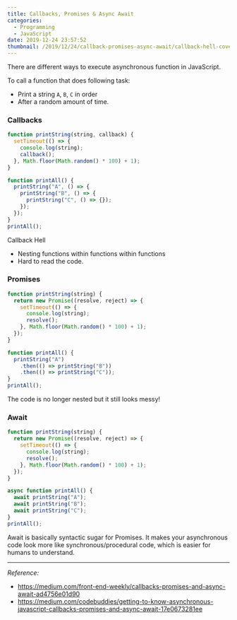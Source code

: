 ```yaml
---
title: Callbacks, Promises & Async Await
categories:
  - Programming
  - JavaScript
date: 2019-12-24 23:57:52
thumbnail: /2019/12/24/callback-promises-async-await/callback-hell-cover.png
---
```


There are different ways to execute asynchronous function in JavaScript.

<!-- more -->

To call a function that does following task:

- Print a string `A`, `B`, `C` in order
- After a random amount of time.

### Callbacks

```javascript
function printString(string, callback) {
  setTimeout(() => {
    console.log(string);
    callback();
  }, Math.floor(Math.random() * 100) + 1);
}

function printAll() {
  printString("A", () => {
    printString("B", () => {
      printString("C", () => {});
    });
  });
}
printAll();
```

Callback Hell

- Nesting functions within functions within functions
- Hard to read the code.

### Promises

```javascript
function printString(string) {
  return new Promise((resolve, reject) => {
    setTimeout(() => {
      console.log(string);
      resolve();
    }, Math.floor(Math.random() * 100) + 1);
  });
}

function printAll() {
  printString("A")
    .then(() => printString("B"))
    .then(() => printString("C"));
}
printAll();
```

The code is no longer nested but it still looks messy!

### Await

```javascript
function printString(string) {
  return new Promise((resolve, reject) => {
    setTimeout(() => {
      console.log(string);
      resolve();
    }, Math.floor(Math.random() * 100) + 1);
  });
}

async function printAll() {
  await printString("A");
  await printString("B");
  await printString("C");
}
printAll();
```

Await is basically syntactic sugar for Promises. It makes your asynchronous code look more like synchronous/procedural code, which is easier for humans to understand.

---

_Reference:_

- https://medium.com/front-end-weekly/callbacks-promises-and-async-await-ad4756e01d90
- https://medium.com/codebuddies/getting-to-know-asynchronous-javascript-callbacks-promises-and-async-await-17e0673281ee
